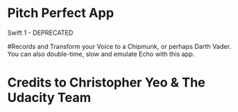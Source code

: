 # Pitch Perfect App
Swift 1 - DEPRECATED

#Records and Transform your Voice to a Chipmunk, or perhaps Darth Vader. You can also double-time, slow and emulate Echo with this app.


# Credits to Christopher Yeo & The Udacity Team
